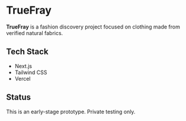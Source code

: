 # TrueFray

**TrueFray** is a fashion discovery project focused on clothing made from verified natural fabrics.

## Tech Stack

- Next.js
- Tailwind CSS
- Vercel

## Status

This is an early-stage prototype. Private testing only.

